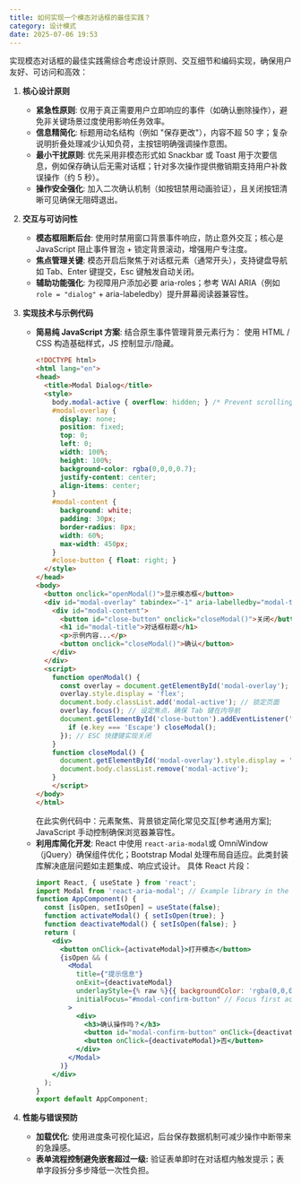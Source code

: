 ```yaml
---
title: 如何实现一个模态对话框的最佳实践？
category: 设计模式
date: 2025-07-06 19:53
---
```

实现模态对话框的最佳实践需综合考虑设计原则、交互细节和编码实现，确保用户友好、可访问和高效：
1. **核心设计原则**
   - **紧急性原则**: 仅用于真正需要用户立即响应的事件（如确认删除操作），避免非关键场景过度使用影响任务效率。
   - **信息精简化**: 标题用动名结构（例如 "保存更改"），内容不超 50 字；复杂说明折叠处理减少认知负荷，主按钮明确强调操作意图。
   - **最小干扰原则**: 优先采用非模态形式如 Snackbar 或 Toast 用于次要信息，例如保存确认后无需对话框；针对多次操作提供撤销期支持用户补救误操作（约 5 秒）。
   - **操作安全强化**: 加入二次确认机制（如按钮禁用动画验证），且关闭按钮清晰可见确保无阻碍退出。

2. **交互与可访问性**
   - **模态框阻断后台**: 使用时禁用窗口背景事件响应，防止意外交互；核心是 JavaScript 阻止事件冒泡 + 锁定背景滚动，增强用户专注度。
   - **焦点管理关键**: 模态开启后聚焦于对话框元素（通常开头），支持键盘导航如 Tab、Enter 键提交，Esc 键触发自动关闭。
   - **辅助功能强化**: 为视障用户添加必要 aria-roles；参考 WAI ARIA（例如 `role = "dialog"` + aria-labeledby）提升屏幕阅读器兼容性。

3. **实现技术与示例代码**
   - **简易纯 JavaScript 方案**: 结合原生事件管理背景元素行为：
     使用 HTML / CSS 构造基础样式，JS 控制显示/隐藏。
     ```html
     <!DOCTYPE html>
     <html lang="en">
     <head>
       <title>Modal Dialog</title>
       <style>
         body.modal-active { overflow: hidden; } /* Prevent scrolling */
         #modal-overlay {
           display: none;
           position: fixed;
           top: 0;
           left: 0;
           width: 100%;
           height: 100%;
           background-color: rgba(0,0,0,0.7);
           justify-content: center;
           align-items: center;
         }
         #modal-content {
           background: white;
           padding: 30px;
           border-radius: 8px;
           width: 60%;
           max-width: 450px;
         }
         #close-button { float: right; }
       </style>
     </head>
     <body>
       <button onclick="openModal()">显示模态框</button>
       <div id="modal-overlay" tabindex="-1" aria-labelledby="modal-title" role="dialog">
         <div id="modal-content">
           <button id="close-button" onclick="closeModal()">关闭</button>
           <h1 id="modal-title">对话框标题</h1>
           <p>示例内容...</p>
           <button onclick="closeModal()">确认</button>
         </div>
       </div>
       <script>
         function openModal() {
           const overlay = document.getElementById('modal-overlay');
           overlay.style.display = 'flex';
           document.body.classList.add('modal-active'); // 锁定页面
           overlay.focus(); // 设定焦点，确保 Tab 键在内导航
           document.getElementById('close-button').addEventListener('keydown', function(e) {
             if (e.key === 'Escape') closeModal();
           }); // ESC 快捷键实现关闭
         }
         function closeModal() {
           document.getElementById('modal-overlay').style.display = 'none';
           document.body.classList.remove('modal-active');
         }
         </script>
     </body>
     </html>
     ```
     在此实例代码中：元素聚焦、背景锁定简化常见交互[参考通用方案]; JavaScript 手动控制确保浏览器兼容性。
   - **利用库简化开发**: React 中使用 `react-aria-modal`或 OmniWindow（jQuery）确保组件优化；Bootstrap Modal 处理布局自适应。此类封装库解决底层问题如主题集成、响应式设计。
     具体 React 片段：
     ```jsx
     import React, { useState } from 'react';
     import Modal from 'react-aria-modal'; // Example library in the ecosystem
     function AppComponent() {
       const [isOpen, setIsOpen] = useState(false);
       function activateModal() { setIsOpen(true); }
       function deactivateModal() { setIsOpen(false); }
       return (
         <div>
           <button onClick={activateModal}>打开模态</button>
           {isOpen && (
             <Modal
               title={"提示信息"}
               onExit={deactivateModal}
               underlayStyle={% raw %}{{ backgroundColor: 'rgba(0,0,0,0.8)' }}{% endraw %}
               initialFocus="#modal-confirm-button" // Focus first actionable element
             >
               <div>
                 <h3>确认操作吗？</h3>
                 <button id="modal-confirm-button" onClick={deactivateModal}>是</button>
                 <button onClick={deactivateModal}>否</button>
               </div>
             </Modal>
           )}
         </div>
       );
     }
     export default AppComponent;
     ```
4. **性能与错误预防**
   - **加载优化**: 使用进度条可视化延迟，后台保存数据机制可减少操作中断带来的急躁感。
   - **表单流程控制避免嵌套超过一级:** 验证表单即时在对话框内触发提示；表单字段拆分多步降低一次性负担。
